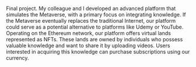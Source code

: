 Final project. My colleague and I developed an advanced platform that simulates the Metaverse, with a primary focus
on integrating knowledge. If the Metaverse eventually replaces the traditional Internet, our platform could serve as a
potential alternative to platforms like Udemy or YouTube. Operating on the Ethereum network, our platform offers
virtual lands represented as NFTs. These lands are owned by individuals who possess valuable knowledge and want to
share it by uploading videos. Users interested in acquiring this knowledge can purchase subscriptions using our
currency.
